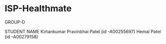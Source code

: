 # ISP-Healthmate

 GROUP-D
 
 STUDENT NAME
 Kirtankumar Pravinbhai Patel (id -A00255697)
 Hemal Patel (id -A00279158)

